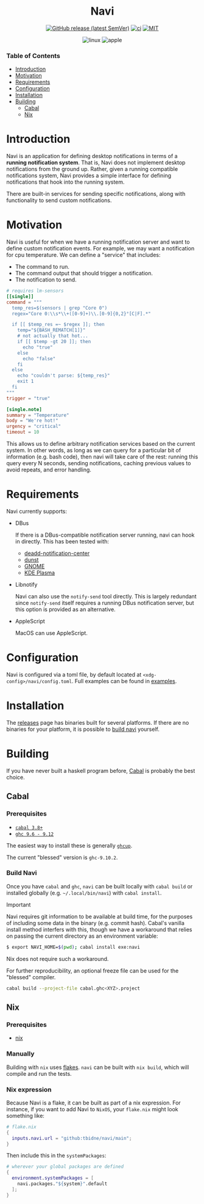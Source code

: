 <div align="center">

# Navi

[![GitHub release (latest SemVer)](https://img.shields.io/github/v/release/tbidne/navi?include_prereleases&sort=semver)](https://github.com/tbidne/navi/releases/)
[![ci](http://img.shields.io/github/actions/workflow/status/tbidne/navi/ci.yaml?branch=main)](https://github.com/tbidne/navi/actions/workflows/ci.yaml)
[![MIT](https://img.shields.io/github/license/tbidne/navi?color=blue)](https://opensource.org/licenses/MIT)

![linux](https://img.shields.io/static/v1?label=&message=linux&logo=linux&logoColor=white&labelColor=2f353e&color=blue)
![apple](https://img.shields.io/static/v1?label=&message=osx&logo=apple&labelColor=2f353e&color=blue)

</div>

### Table of Contents
- [Introduction](#introduction)
- [Motivation](#motivation)
- [Requirements](#requirements)
- [Configuration](#configuration)
- [Installation](#installation)
- [Building](#building)
  - [Cabal](#cabal)
  - [Nix](#nix)

# Introduction

Navi is an application for defining desktop notifications in terms of a **running notification system**. That is, Navi does not implement desktop notifications from the ground up. Rather, given a running compatible notifications system, Navi provides a simple interface for defining notifications that hook into the running system.

There are built-in services for sending specific notifications, along with functionality to send custom notifications.

# Motivation

Navi is useful for when we have a running notification server and want to define custom notification events. For example, we may want a notification for cpu temperature. We can define a "service" that includes:

* The command to run.
* The command output that should trigger a notification.
* The notification to send.

```toml
# requires lm-sensors
[[single]]
command = """
  temp_res=$(sensors | grep "Core 0")
  regex="Core 0:\\s*\\+([0-9]+)\\.[0-9]{0,2}°[C|F].*"

  if [[ $temp_res =~ $regex ]]; then
    temp="${BASH_REMATCH[1]}"
    # not actually that hot...
    if [[ $temp -gt 20 ]]; then
      echo "true"
    else
      echo "false"
    fi
  else
    echo "couldn't parse: ${temp_res}"
    exit 1
  fi
"""
trigger = "true"

[single.note]
summary = "Temperature"
body = "We're hot!"
urgency = "critical"
timeout = 10
```

This allows us to define arbitrary notification services based on the current system. In other words, as long as we can query for a particular bit of information (e.g. bash code), then navi will take care of the rest: running this query every N seconds, sending notifications, caching previous values to avoid repeats, and error handling.

# Requirements

Navi currently supports:

* DBus

  If there is a DBus-compatible notification server running, navi can hook in directly. This has been tested with:

    * [deadd-notification-center](https://github.com/phuhl/linux_notification_center)
    * [dunst](https://dunst-project.org/)
    * [GNOME](https://www.gnome.org/)
    * [KDE Plasma](https://kde.org/plasma-desktop/)

* Libnotify

  Navi can also use the `notify-send` tool directly. This is largely redundant since `notify-send` itself requires a running DBus notification server, but this option is provided as an alternative.

* AppleScript

  MacOS can use AppleScript.

# Configuration

Navi is configured via a toml file, by default located at `<xdg-config>/navi/config.toml`. Full examples can be found in [examples](./examples).

# Installation

The [releases](https://github.com/tbidne/navi/releases) page has binaries built for several platforms. If there are no binaries for your platform, it is possible to [build navi](#building) yourself.

# Building

If you have never built a haskell program before, [Cabal](#cabal) is probably the best choice.

## Cabal

### Prerequisites

* [`cabal 3.8+`](https://www.haskell.org/cabal/download.html)
* [`ghc 9.6 - 9.12`](https://gitlab.haskell.org/ghc/ghc/-/wikis/GHC%20Status)

The easiest way to install these is generally [`ghcup`](https://www.haskell.org/ghcup/).

The current "blessed" version is `ghc-9.10.2`.

### Build Navi

Once you have `cabal` and `ghc`, `navi` can be built locally with `cabal build` or installed globally (e.g. `~/.local/bin/navi`) with `cabal install`.

> [!IMPORTANT]
>
> Navi requires git information to be available at build time, for the purposes of including some data in the binary (e.g. commit hash). Cabal's vanilla install method interfers with this, though we have a workaround that relies on passing the current directory as an environment variable:
>
> ```sh
> $ export NAVI_HOME=$(pwd); cabal install exe:navi
> ```
>
> Nix does not require such a workaround.

For further reproducibility, an optional freeze file can be used for the "blessed" compiler.

```sh
cabal build --project-file cabal.ghc<XYZ>.project
```

## Nix

### Prerequisites

* [nix](https://nixos.org/download.html)

### Manually

Building with `nix` uses [flakes](https://nixos.wiki/wiki/Flakes). `navi` can be built with `nix build`, which will compile and run the tests.

### Nix expression

Because Navi is a flake, it can be built as part of a nix expression. For instance, if you want to add Navi to `NixOS`, your `flake.nix` might look something like:

```nix
# flake.nix
{
  inputs.navi.url = "github:tbidne/navi/main";
}
```

Then include this in the `systemPackages`:

```nix
# wherever your global packages are defined
{
  environment.systemPackages = [
    navi.packages."${system}".default
  ];
}
```
